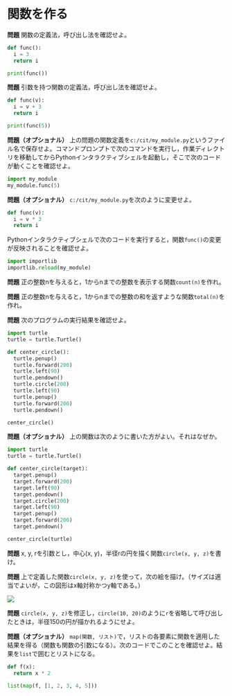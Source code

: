 # 関数を作る

**問題** 関数の定義法，呼び出し法を確認せよ。

```python
def func():
  i = 3
  return i

print(func())
```

**問題** 引数を持つ関数の定義法，呼び出し法を確認せよ。

```python
def func(v):
  i = v + 3
  return i

print(func(5))
```

**問題（オプショナル）** 上の問題の関数定義を`c:/cit/my_module.py`というファイル名で保存せよ。コマンドプロンプトで次のコマンドを実行し，作業ディレクトリを移動してからPythonインタラクティブシェルを起動し，そこで次のコードが動くことを確認せよ。

```python
import my_module
my_module.func(5)
```

**問題（オプショナル）** `c:/cit/my_module.py`を次のように変更せよ。

```python
def func(v):
  i = v * 3
  return i
```

Pythonインタラクティブシェルで次のコードを実行すると，関数`func()`の変更が反映されることを確認せよ。

```python
import importlib
importlib.reload(my_module)
```

**問題** 正の整数nを与えると，1からnまでの整数を表示する関数`count(n)`を作れ。

**問題** 正の整数nを与えると，1からnまでの整数の和を返すような関数`total(n)`を作れ。

**問題** 次のプログラムの実行結果を確認せよ。

```python
import turtle
turtle = turtle.Turtle()

def center_circle():
  turtle.penup()
  turtle.forward(200)
  turtle.left(90)
  turtle.pendown()
  turtle.circle(200)
  turtle.left(90)
  turtle.penup()
  turtle.forward(200)
  turtle.pendown()

center_circle()
```

**問題（オプショナル）** 上の関数は次のように書いた方がよい。それはなぜか。

```python
import turtle
turtle = turtle.Turtle()

def center_circle(target):
  target.penup()
  target.forward(200)
  target.left(90)
  target.pendown()
  target.circle(200)
  target.left(90)
  target.penup()
  target.forward(200)
  target.pendown()

center_circle(turtle)
```

**問題** x, y, rを引数とし，中心(x, y)，半径rの円を描く関数`circle(x, y, z)`を書け。

**問題** 上で定義した関数`circle(x, y, z)`を使って，次の絵を描け。（サイズは適当でよいが，この図形はx軸対称かつy軸である。）

![](https://raw.githubusercontent.com/taroyabuki/programming/master/fig/turtle3.png)

**問題** `circle(x, y, z)`を修正し，`circle(10, 20)`のように`r`を省略して呼び出したときは，半径150の円が描かれるようにせよ。

**問題（オプショナル）** `map(関数, リスト)`で，リストの各要素に関数を適用した結果を得る（関数も関数の引数になる）。次のコードでこのことを確認せよ。結果を`list`で囲むとリストになる。

```python
def f(x):
  return x * 2

list(map(f, [1, 2, 3, 4, 5]))
```
